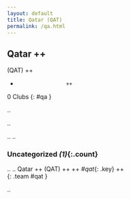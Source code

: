 ```yaml
---
layout: default
title: Qatar (QAT)
permalink: /qa.html
---
```



## Qatar   ++
(QAT)  ++
-                     ++
0 Clubs
{: #qa }


.. 




.. 




.. 
.. 


### Uncategorized _(1)_{:.count}


..
..
Qatar  ++
 (QAT) ++
 ++
_#qat_{: .key} ++
<br>
{: .team #qat }




.. 
 
